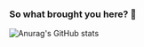 ### So what brought you here? 🤔
![Anurag's GitHub stats](https://github-readme-stats.vercel.app/api?username=itsmenewbie03&show_icons=true&theme=merko&count_private=true)
<!--
**itsmenewbie03/itsmenewbie03** is a ✨ _special_ ✨ repository because its `README.md` (this file) appears on your GitHub profile.

Here are some ideas to get you started:

- 🔭 I’m currently working on ...
- 🌱 I’m currently learning ...
- 👯 I’m looking to collaborate on ...
- 🤔 I’m looking for help with ...
- 💬 Ask me about ...
- 📫 How to reach me: ...
- 😄 Pronouns: ...
- ⚡ Fun fact: ...
-->
